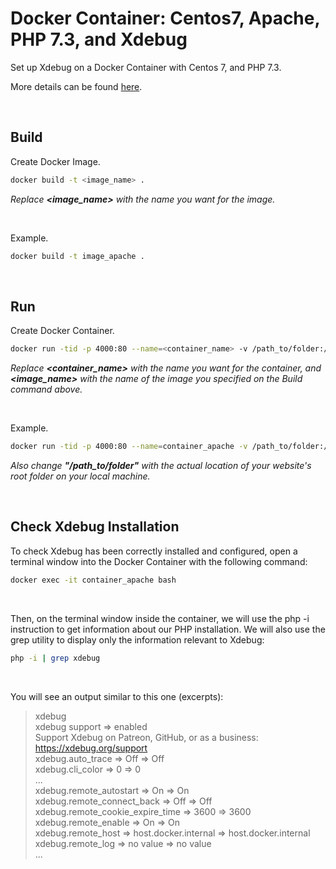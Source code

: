# Docker Container: Centos7, Apache, PHP 7.3, and Xdebug

Set up Xdebug on a Docker Container with Centos 7, and PHP 7.3.

More details can be found [here](https://davescripts.com/setup-xdebug-on-docker-container-with-centos7-php-73).

<br>

## Build

Create Docker Image.

```sh
docker build -t <image_name> .
```

_Replace **&lt;image_name&gt;** with the name you want for the image._

<br>

Example.

```sh
docker build -t image_apache .
```

<br>

## Run

Create Docker Container.

```sh
docker run -tid -p 4000:80 --name=<container_name> -v /path_to/folder:/var/www/html <image_name>
```

_Replace **&lt;container_name&gt;** with the name you want for the container, and **&lt;image_name&gt;** with the name of the image you specified on the Build command above._

<br>

Example.

```sh
docker run -tid -p 4000:80 --name=container_apache -v /path_to/folder:/var/www/html image_apache
```

_Also change **"/path_to/folder"** with the actual location of your website's root folder on your local machine._

<br>

## Check Xdebug Installation

To check Xdebug has been correctly installed and configured, open a terminal window into the Docker Container with the following command:

```sh
docker exec -it container_apache bash
```

<br>

Then, on the terminal window inside the container, we will use the php -i instruction to get information about our PHP installation. We will also use the grep utility to display only the information relevant to Xdebug:

```sh
php -i | grep xdebug
```
<br>

You will see an output similar to this one (excerpts):

> xdebug<br/>
xdebug support => enabled<br/>
Support Xdebug on Patreon, GitHub, or as a business: https://xdebug.org/support<br/>
xdebug.auto_trace => Off => Off<br/>
xdebug.cli_color => 0 => 0<br/>
...<br/>
xdebug.remote_autostart => On => On<br/>
xdebug.remote_connect_back => Off => Off<br/>
xdebug.remote_cookie_expire_time => 3600 => 3600<br/>
xdebug.remote_enable => On => On<br/>
xdebug.remote_host => host.docker.internal => host.docker.internal<br/>
xdebug.remote_log => no value => no value<br/>
...<br/>
